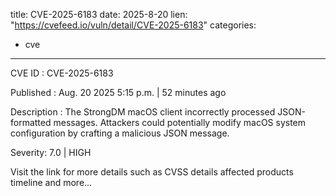  
title: CVE-2025-6183
date: 2025-8-20
lien: "https://cvefeed.io/vuln/detail/CVE-2025-6183"
categories:
  - cve
---

CVE ID : CVE-2025-6183

Published :  Aug. 20
2025
5:15 p.m. | 52 minutes ago

Description : The StrongDM macOS client incorrectly processed JSON-formatted messages. Attackers could potentially modify macOS system configuration by crafting a malicious JSON message.

Severity: 7.0 | HIGH

Visit the link for more details
such as CVSS details
affected products
timeline
and more...
